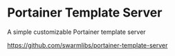 # Portainer Template Server

A simple customizable Portainer template server

https://github.com/swarmlibs/portainer-template-server
